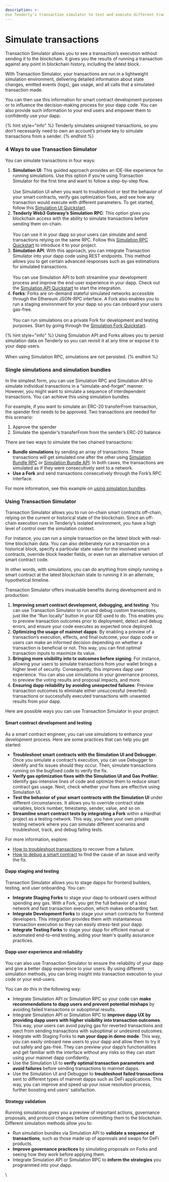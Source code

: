 ```yaml
---
description: >-
Use Tenderly’s transaction simulator to test and execute different transaction scenarios and their consequences in a staging environment.
---
```


# Simulate transactions

Transaction Simulator allows you to see a transaction’s execution without sending it to the blockchain. It gives you the results of running a transaction against any point in blockchain history, including the latest block.&#x20;

With Transaction Simulator, your transactions are run in a lightweight simulation environment, delivering detailed information about state changes, emitted events (logs), gas usage, and all calls that a simulated transaction made.&#x20;

You can then use this information for smart contract development purposes or to influence the decision-making process for your dapp code. You can also provide such information to your end users and empower them to confidently use your dapp.

{% hint style="info" %}
Tenderly simulates unsigned transactions, so you don’t necessarily need to own an account’s private key to simulate transactions from a sender.
{% endhint %}

### 4 Ways to use Transaction Simulator

You can simulate transactions in four ways:

1. **Simulation UI**: This guided approach provides an IDE-like experience for running simulations. Use this option if you’re using Transaction Simulator for the first time and want to follow a step-by-step flow. \
   \
   Use Simulation UI when you want to troubleshoot or test the behavior of your smart contracts, verify gas optimization fixes, and see how any transaction would execute with different parameters. To get started, follow this [Simulation UI Quickstart](how-to-simulate-a-transaction/).
2. **Tenderly Web3 Gateway’s Simulation RPC**: This option gives you blockchain access with the ability to simulate transactions before sending them on-chain. \
   \
   You can use it in your dapp so your users can simulate and send transactions relying on the same RPC. Follow this [Simulation RPC Quickstart](simulation-rpc.md) to introduce it to your project.
3. **Simulation API**: With this approach, you can integrate Transaction Simulator into your dapp code using REST endpoints. This method allows you to get certain advanced responses such as gas estimations for simulated transactions. \
   \
   You can use Simulation API to both streamline your development process and improve the end-user experience in your dapp. Check out the [Simulation API Quickstart](simulation-api/) to start the integration.&#x20;
4. **Forks**: Forks are on-demand stateful simulated networks accessible through the Ethereum JSON-RPC interface. A Fork also enables you to run a staging environment for your dapp so you can onboard your users gas-free. \
   \
   You can run simulations on a private Fork for development and testing purposes. Start by going through the [Simulation Fork Quickstart](broken-reference).

{% hint style="info" %}
Using Simulation API and Forks allows you to persist simulation data on Tenderly so you can revisit it at any time or expose it to your dapp users. \
\
When using Simulation RPC, simulations are not persisted.
{% endhint %}

### Single simulations and simulation bundles

In the simplest form, you can use Simulation RPC and Simulation API to simulate individual transactions in a “simulate-and-forget” manner. However, you might want to simulate a sequence of interdependent transactions. You can achieve this using simulation bundles.

For example, if you want to simulate an ERC-20 transferFrom transaction, the spender first needs to be approved. Two transactions are needed for this scenario:

1. Approve the spender
2. Simulate the spender’s transferFrom from the sender’s ERC-20 balance

There are two ways to simulate the two chained transactions:

* **Bundle simulations** by sending an array of transactions. These transactions will get simulated one after the other using [Simulation Bundle RPC](simulation-rpc.md#example-simulate-a-mint-approve-transfer-sequence) or [Simulation Bundle API](broken-reference). In both cases, the transactions are simulated as if they were consecutively sent to a network.
* **Use a Fork** and send transactions consecutively through the Fork’s RPC interface.

For more information, see this example on [using simulation bundles](simulation-api/simulation-bundles.md).

### Using Transaction Simulator

Transaction Simulator allows you to run on-chain smart contracts off-chain, relying on the current or historical state of the blockchain. Since an off-chain execution runs in Tenderly’s isolated environment, you have a high level of control over the simulation context.&#x20;

For instance, you can run a simple transaction on the latest block with real-time blockchain data. You can also deliberately run a transaction on a historical block, specify a particular state value for the involved smart contracts, override block header fields, or even run an alternative version of smart contract code.&#x20;

In other words, with simulations, you can do anything from simply running a smart contract at the latest blockchain state to running it in an alternate, hypothetical timeline.

Transaction Simulator offers invaluable benefits during development and in production:

1. **Improving smart contract development, debugging, and testing**: You can use Transaction Simulator to run and debug custom transactions, just like the “Run locally” button in your IDE used to do. This enables you to preview transaction outcomes prior to deployment, detect and debug errors, and ensure your code executes as expected once deployed.&#x20;
2. **Optimizing the usage of mainnet dapps**: By enabling a preview of a transaction’s execution, effects, and final outcome, your dapp code or users can make an informed decision depending on whether a transaction is beneficial or not. This way, you can find optimal transaction inputs to maximize its value.
3. **Bringing more visibility into tx outcomes before signing**: For instance, allowing your users to simulate transactions from your wallet brings a higher level of security. Consequently, this improves dapp user experience. You can also use simulations in your governance process, to preview the voting results and proposal impacts, and more.&#x20;
4. **Ensuring dapp reliability by avoiding unexpected failures**: Preview transaction outcomes to eliminate either unsuccessful (reverted) transactions or successfully executed transactions with unwanted results from your dapp.

Here are possible ways you can use Transaction Simulator in your project:

#### Smart contract development and testing

As a smart contract engineer, you can use simulations to enhance your development process. Here are some practices that can help you get started:&#x20;

* **Troubleshoot smart contracts with the Simulation UI and Debugger.** Once you simulate a contract’s execution, you can use Debugger to identify and fix issues should they occur.  Then, simulate transactions running on the bugfixed code to verify the fix.
* **Verify gas optimization fixes with the Simulation UI and Gas Profiler.** Identify gas-intensive lines of code and optimize them to reduce smart contract gas usage. Next, check whether your fixes are effective using Simulation UI.&#x20;
* **Test the behavior of your smart contracts with the Simulation UI** under different circumstances. It allows you to override contract state variables, block number, timestamp, sender, value, and so on.
* **Streamline smart contract tests by integrating a Fork** within a Hardhat project as a testing network. This way, you have your own private testing network where you can simulate different scenarios and troubleshoot, track, and debug failing tests.

For more information, explore:

* [How to troubleshoot transactions](http://md2doc-split/tutorials/troubleshooting-transactions.md) to recover from a failure.
* [How to debug a smart contract](http://md2doc-split/tutorials/debugging-smart-contracts.md) to find the cause of an issue and verify the fix.

#### Dapp staging and testing

Transaction Simulator allows you to stage dapps for frontend builders, testing, and user onboarding. You can:&#x20;

* **Integrate Staging Forks** to stage your dapp to onboard users without spending any gas. With a Fork, you get the full behavior of a test network and fast transaction execution, which makes onboarding fast.
* **Integrate Development Forks** to stage your smart contracts for frontend developers. This integration provides them with instantaneous transaction execution so they can easily stress-test your dapp.
* **Integrate Testing Forks** to stage your dapp for efficient manual or automated end-to-end testing, aiding your team's quality assurance practices.

#### Dapp user experience and reliability

You can also use Transaction Simulator to ensure the reliability of your dapp and give a better dapp experience to your users. By using different simulation methods, you can bring insight into transaction execution to your code or your end-users. &#x20;

You can do this in the following way: &#x20;

* Integrate Simulation API or Simulation RPC so your code can **make recommendations to dapp users and prevent potential mishaps** by avoiding failed transactions or suboptimal results.
* Integrate Simulation API or Simulation RPC to **improve dapp UX by providing dapp users with higher visibility into transaction outcomes**. This way, your users can avoid paying gas for reverted transactions and eject from sending transactions with suboptimal or undesired outcomes.
* Integrate with Staging Forks to **run your dapp in demo mode**. This way, you can easily onboard new users to your dapp and allow them to try it out safely and gas-free. They can preview your dapp’s functionalities and get familiar with the interface without any risks so they can start using your mainnet dapp confidently.
* Use the Simulation UI to **verify optimal transaction parameters and avoid failures** before sending transactions to mainnet dapps.
* Use the Simulation UI and Debugger to **troubleshoot failed transactions** sent to different types of mainnet dapps such as DeFi applications. This way, you can improve and speed up your issue resolution process, further boosting end users' satisfaction.&#x20;

#### Strategy validation

Running simulations gives you a preview of important actions, governance proposals, and protocol changes before committing them to the blockchain. Different simulation methods allow you to:

* Run simulation bundles via Simulation API to **validate a sequence of transactions**, such as those made up of approvals and swaps for DeFi products.
* **Improve governance practices** by simulating proposals on Forks and seeing how they work before applying them.
* Integrate Simulation API or Simulation RPC to **inform the strategies** you programmed into your dapp.

\

